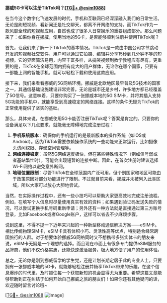 **挪威5G卡可以注册TikTok吗？[[TG💪+ @esim1088](https://t.me/s/esim1088)]**

在当今这个数字化飞速发展的时代，手机和互联网已经深深融入我们的日常生活。无论是刷短视频、看新闻还是社交聊天，都离不开网络的支持。而TikTok作为一款风靡全球的短视频应用，自然也成了很多人日常娱乐的重要组成部分。那么问题来了：如果你身在挪威，使用当地的5G卡，是否能够顺利注册并使用TikTok呢？

首先，让我们来了解一下TikTok的基本情况。TikTok是一款由中国公司字节跳动开发的短视频社交软件，用户可以通过它拍摄、编辑并分享15秒到几分钟不等的短视频。它的界面简洁易用，内容丰富多样，从搞笑视频到教学教程应有尽有。更重要的是，TikTok在全球范围内拥有庞大的用户群体，无论你在哪个国家，只要有一部能上网的智能手机，就可以轻松下载和使用这款应用。

接下来，我们来看看挪威的5G网络环境。挪威是北欧地区最早普及5G技术的国家之一，其通信基础设施建设非常完善。无论是城市还是乡村，许多地方都已经覆盖了5G信号。这意味着，只要你购买了一张挪威本地的5G SIM卡，并将其插入支持5G功能的手机中，就能享受到高速稳定的网络连接。这样的条件无疑为TikTok的正常使用提供了坚实的基础。

那么，具体来说，在挪威使用5G卡能否注册TikTok呢？答案是肯定的。只要你的设备满足以下几点要求，就能毫无障碍地完成注册过程：

1. **手机系统版本**：确保你的手机运行的是最新版本的操作系统（如iOS或Android）。因为TikTok需要依赖操作系统的一些功能来正常运行，比如摄像头访问权限、存储空间管理等。
2. **网络连接稳定**：虽然5G网络速度极快，但在某些特殊情况下（例如信号弱或者基站繁忙时），可能会出现短暂的连接中断。因此，在首次注册时建议选择Wi-Fi网络以避免意外断网。
3. **地理位置限制**：尽管TikTok在全球范围内广泛可用，但个别国家和地区可能由于政策原因对部分功能进行了限制。不过就目前来看，挪威并未被列入此类区域，所以大家可以放心大胆地尝试。

当然，在实际操作过程中，还有一些小技巧可以帮助大家更高效地完成注册流程。例如，在填写个人信息时尽量使用真实有效的资料；如果遇到验证码发送失败的情况，可以尝试更换手机号码重新申请；另外还有一种方法就是直接通过第三方账号登录，比如Facebook或者Google账户，这样可以省去不少麻烦步骤。

说到这里，不得不提一下近年来兴起的一种新型移动通信解决方案——eSIM卡。相比传统物理SIM卡，eSIM卡具有体积小巧、灵活性高等优点，特别适合经常跨国旅行的人群。对于想要体验挪威5G网络同时又不想携带多张实体卡的朋友来说，eSIM卡无疑是一个理想的选择。而且现在市面上有很多专门提供eSIM服务的品牌商，他们不仅价格实惠，还能快速激活服务，极大地方便了用户的使用体验。

总之，无论你是刚到挪威留学的学生党，还是计划长期定居于此的专业人士，只要拥有一张挪威本地的5G卡，就能够轻松注册并畅享TikTok带来的乐趣。在这个信息爆炸的时代里，及时抓住每一个获取新知的机会显得尤为重要。希望这篇文章能够帮助到正在纠结于如何开始自己挪威之旅的朋友们！如果你还有其他疑问的话，欢迎随时留言讨论哦~

[[TG💪+ @esim1088](https://t.me/s/esim1088) ![Image](https://i.postimg.cc/4NQfJmqS/Snipaste-2025-05-13-00-14-12.png)]